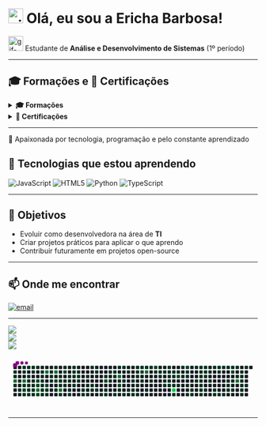 # <img src="https://i.pinimg.com/originals/4f/4d/0d/4f4d0d012f26a14cba957da51a06a6bb.gif" alt="gif-estudante" width="30"/> Olá, eu sou a Ericha Barbosa!  

<img src="https://i.pinimg.com/originals/fd/7e/ea/fd7eead885ce1f0bba7cb2df6e3bf5c5.gif" alt="gif-estudante" width="30"/>  Estudante de **Análise e Desenvolvimento de Sistemas** (1º período)

---

## 🎓 Formações e 🏅 Certificações

<details>
  <summary><strong>🎓 Formações</strong></summary>

- **Técnico em Redes de computadores**  
  _Escola Tec. Estadual Professor Lucilo Ávila Pessoa. • 2020 — 2022 • Recife/PE_  
  **Destaques:** Monitora do Laboratório de Informática
</details>

<details>
  <summary><strong>🏅 Certificações</strong></summary>
</details>

---

📌 Apaixonada por tecnologia, programação e pelo constante aprendizado  

## 🚀 Tecnologias que estou aprendendo  
![JavaScript](https://img.shields.io/badge/javascript-%23323330.svg?style=flat&logo=javascript&logoColor=%23F7DF1E) ![HTML5](https://img.shields.io/badge/html5-%23E34F26.svg?style=flat&logo=html5&logoColor=white) ![Python](https://img.shields.io/badge/python-3670A0?style=flat&logo=python&logoColor=ffdd54) ![TypeScript](https://img.shields.io/badge/typescript-%23007ACC.svg?style=flat&logo=typescript&logoColor=white)

---

## 🎯 Objetivos  
- Evoluir como desenvolvedora na área de **TI**  
- Criar projetos práticos para aplicar o que aprendo  
- Contribuir futuramente em projetos open-source  

---

## 📫 Onde me encontrar  
[![email](https://img.shields.io/badge/Email-D14836?logo=gmail&logoColor=white)](mailto:erichataina@gmail.com) 

---

![](https://github-readme-stats.vercel.app/api?username=etsvb&theme=gotham&hide_border=false&include_all_commits=true&count_private=false)<br/>
![](https://nirzak-streak-stats.vercel.app/?user=etsvb&theme=gotham&hide_border=false)<br/>
![](https://github-readme-stats.vercel.app/api/top-langs/?username=etsvb&theme=gotham&hide_border=false&include_all_commits=true&count_private=false&layout=compact)

<svg xmlns="http://www.w3.org/2000/svg" viewBox="-16 -32 880 192" width="880" height="192"><desc>Generated with https://github.com/Platane/snk</desc><style>:root{--cb:#1b1f230a;--cs:purple;--ce:#161b22;--c0:#161b22;--c1:#01311f;--c2:#034525;--c3:#0f6d31;--c4:#00c647}.c{shape-rendering:geometricPrecision;fill:var(--ce);stroke-width:1px;stroke:var(--cb);animation:none 59100ms linear infinite;width:12px;height:12px}@keyframes c0{0.33%{fill:var(--c1)}0.35%,100%{fill:var(--ce)}}.c.c0{fill:var(--c1);animation-name:c0}@keyframes c1{0.5%{fill:var(--c1)}0.52%,100%{fill:var(--ce)}}.c.c1{fill:var(--c1);animation-name:c1}@keyframes c2{86.62%{fill:var(--c3)}86.64%,100%{fill:var(--ce)}}.c.c2{fill:var(--c3);animation-name:c2}@keyframes c3{35.69%{fill:var(--c1)}35.71%,100%{fill:var(--ce)}}.c.c3{fill:var(--c1);animation-name:c3}@keyframes c4{0.84%{fill:var(--c1)}0.86%,100%{fill:var(--ce)}}.c.c4{fill:var(--c1);animation-name:c4}@keyframes c5{35.35%{fill:var(--c1)}35.37%,100%{fill:var(--ce)}}.c.c5{fill:var(--c1);animation-name:c5}@keyframes c6{37.38%{fill:var(--c1)}37.4%,100%{fill:var(--ce)}}.c.c6{fill:var(--c1);animation-name:c6}@keyframes c7{37.55%{fill:var(--c1)}37.57%,100%{fill:var(--ce)}}.c.c7{fill:var(--c1);animation-name:c7}@keyframes c8{86.28%{fill:var(--c3)}86.3%,100%{fill:var(--ce)}}.c.c8{fill:var(--c3);animation-name:c8}@keyframes c9{1.17%{fill:var(--c1)}1.19%,100%{fill:var(--ce)}}.c.c9{fill:var(--c1);animation-name:c9}@keyframes ca{65.98%{fill:var(--c2)}66%,100%{fill:var(--ce)}}.c.ca{fill:var(--c2);animation-name:ca}@keyframes cb{35.02%{fill:var(--c1)}35.04%,100%{fill:var(--ce)}}.c.cb{fill:var(--c1);animation-name:cb}@keyframes cc{37.22%{fill:var(--c1)}37.24%,100%{fill:var(--ce)}}.c.cc{fill:var(--c1);animation-name:cc}@keyframes cd{36.88%{fill:var(--c1)}36.9%,100%{fill:var(--ce)}}.c.cd{fill:var(--c1);animation-name:cd}@keyframes ce{36.71%{fill:var(--c1)}36.73%,100%{fill:var(--ce)}}.c.ce{fill:var(--c1);animation-name:ce}@keyframes cf{1.34%{fill:var(--c1)}1.36%,100%{fill:var(--ce)}}.c.cf{fill:var(--c1);animation-name:cf}@keyframes cg{34.68%{fill:var(--c1)}34.7%,100%{fill:var(--ce)}}.c.cg{fill:var(--c1);animation-name:cg}@keyframes ch{34.85%{fill:var(--c1)}34.87%,100%{fill:var(--ce)}}.c.ch{fill:var(--c1);animation-name:ch}@keyframes ci{2.19%{fill:var(--c1)}2.21%,100%{fill:var(--ce)}}.c.ci{fill:var(--c1);animation-name:ci}@keyframes cj{2.02%{fill:var(--c1)}2.04%,100%{fill:var(--ce)}}.c.cj{fill:var(--c1);animation-name:cj}@keyframes ck{1.68%{fill:var(--c1)}1.7%,100%{fill:var(--ce)}}.c.ck{fill:var(--c1);animation-name:ck}@keyframes cl{1.51%{fill:var(--c1)}1.53%,100%{fill:var(--ce)}}.c.cl{fill:var(--c1);animation-name:cl}@keyframes cm{34.51%{fill:var(--c1)}34.53%,100%{fill:var(--ce)}}.c.cm{fill:var(--c1);animation-name:cm}@keyframes cn{34.34%{fill:var(--c1)}34.36%,100%{fill:var(--ce)}}.c.cn{fill:var(--c1);animation-name:cn}@keyframes co{2.36%{fill:var(--c1)}2.38%,100%{fill:var(--ce)}}.c.co{fill:var(--c1);animation-name:co}@keyframes cp{64.46%{fill:var(--c2)}64.48%,100%{fill:var(--ce)}}.c.cp{fill:var(--c2);animation-name:cp}@keyframes cq{64.29%{fill:var(--c2)}64.31%,100%{fill:var(--ce)}}.c.cq{fill:var(--c2);animation-name:cq}@keyframes cr{83.75%{fill:var(--c3)}83.77%,100%{fill:var(--ce)}}.c.cr{fill:var(--c3);animation-name:cr}@keyframes cs{65.3%{fill:var(--c2)}65.32%,100%{fill:var(--ce)}}.c.cs{fill:var(--c2);animation-name:cs}@keyframes ct{2.7%{fill:var(--c1)}2.72%,100%{fill:var(--ce)}}.c.ct{fill:var(--c1);animation-name:ct}@keyframes cu{2.87%{fill:var(--c1)}2.89%,100%{fill:var(--ce)}}.c.cu{fill:var(--c1);animation-name:cu}@keyframes cv{32.48%{fill:var(--c1)}32.5%,100%{fill:var(--ce)}}.c.cv{fill:var(--c1);animation-name:cv}@keyframes cw{32.31%{fill:var(--c1)}32.33%,100%{fill:var(--ce)}}.c.cw{fill:var(--c1);animation-name:cw}@keyframes cx{32.14%{fill:var(--c1)}32.16%,100%{fill:var(--ce)}}.c.cx{fill:var(--c1);animation-name:cx}@keyframes cy{33.66%{fill:var(--c1)}33.68%,100%{fill:var(--ce)}}.c.cy{fill:var(--c1);animation-name:cy}@keyframes cz{82.73%{fill:var(--c3)}82.75%,100%{fill:var(--ce)}}.c.cz{fill:var(--c3);animation-name:cz}@keyframes c10{63.95%{fill:var(--c2)}63.97%,100%{fill:var(--ce)}}.c.c10{fill:var(--c2);animation-name:c10}@keyframes c11{31.97%{fill:var(--c1)}31.99%,100%{fill:var(--ce)}}.c.c11{fill:var(--c1);animation-name:c11}@keyframes c12{33.49%{fill:var(--c1)}33.51%,100%{fill:var(--ce)}}.c.c12{fill:var(--c1);animation-name:c12}@keyframes c13{3.37%{fill:var(--c1)}3.39%,100%{fill:var(--ce)}}.c.c13{fill:var(--c1);animation-name:c13}@keyframes c14{3.2%{fill:var(--c1)}3.22%,100%{fill:var(--ce)}}.c.c14{fill:var(--c1);animation-name:c14}@keyframes c15{32.82%{fill:var(--c1)}32.84%,100%{fill:var(--ce)}}.c.c15{fill:var(--c1);animation-name:c15}@keyframes c16{3.71%{fill:var(--c1)}3.73%,100%{fill:var(--ce)}}.c.c16{fill:var(--c1);animation-name:c16}@keyframes c17{82.39%{fill:var(--c3)}82.41%,100%{fill:var(--ce)}}.c.c17{fill:var(--c3);animation-name:c17}@keyframes c18{63.44%{fill:var(--c2)}63.46%,100%{fill:var(--ce)}}.c.c18{fill:var(--c2);animation-name:c18}@keyframes c19{31.63%{fill:var(--c1)}31.65%,100%{fill:var(--ce)}}.c.c19{fill:var(--c1);animation-name:c19}@keyframes c1a{5.57%{fill:var(--c1)}5.59%,100%{fill:var(--ce)}}.c.c1a{fill:var(--c1);animation-name:c1a}@keyframes c1b{5.74%{fill:var(--c1)}5.76%,100%{fill:var(--ce)}}.c.c1b{fill:var(--c1);animation-name:c1b}@keyframes c1c{31.29%{fill:var(--c1)}31.31%,100%{fill:var(--ce)}}.c.c1c{fill:var(--c1);animation-name:c1c}@keyframes c1d{84.59%{fill:var(--c3)}84.61%,100%{fill:var(--ce)}}.c.c1d{fill:var(--c3);animation-name:c1d}@keyframes c1e{39.75%{fill:var(--c1)}39.77%,100%{fill:var(--ce)}}.c.c1e{fill:var(--c1);animation-name:c1e}@keyframes c1f{4.05%{fill:var(--c1)}4.07%,100%{fill:var(--ce)}}.c.c1f{fill:var(--c1);animation-name:c1f}@keyframes c1g{62.76%{fill:var(--c2)}62.78%,100%{fill:var(--ce)}}.c.c1g{fill:var(--c2);animation-name:c1g}@keyframes c1h{5.91%{fill:var(--c1)}5.93%,100%{fill:var(--ce)}}.c.c1h{fill:var(--c1);animation-name:c1h}@keyframes c1i{31.12%{fill:var(--c1)}31.14%,100%{fill:var(--ce)}}.c.c1i{fill:var(--c1);animation-name:c1i}@keyframes c1j{5.24%{fill:var(--c1)}5.26%,100%{fill:var(--ce)}}.c.c1j{fill:var(--c1);animation-name:c1j}@keyframes c1k{6.08%{fill:var(--c1)}6.1%,100%{fill:var(--ce)}}.c.c1k{fill:var(--c1);animation-name:c1k}@keyframes c1l{40.26%{fill:var(--c1)}40.28%,100%{fill:var(--ce)}}.c.c1l{fill:var(--c1);animation-name:c1l}@keyframes c1m{40.09%{fill:var(--c1)}40.11%,100%{fill:var(--ce)}}.c.c1m{fill:var(--c1);animation-name:c1m}@keyframes c1n{4.39%{fill:var(--c1)}4.41%,100%{fill:var(--ce)}}.c.c1n{fill:var(--c1);animation-name:c1n}@keyframes c1o{4.56%{fill:var(--c1)}4.58%,100%{fill:var(--ce)}}.c.c1o{fill:var(--c1);animation-name:c1o}@keyframes c1p{5.07%{fill:var(--c1)}5.09%,100%{fill:var(--ce)}}.c.c1p{fill:var(--c1);animation-name:c1p}@keyframes c1q{6.42%{fill:var(--c1)}6.44%,100%{fill:var(--ce)}}.c.c1q{fill:var(--c1);animation-name:c1q}@keyframes c1r{4.73%{fill:var(--c1)}4.75%,100%{fill:var(--ce)}}.c.c1r{fill:var(--c1);animation-name:c1r}@keyframes c1s{4.9%{fill:var(--c1)}4.92%,100%{fill:var(--ce)}}.c.c1s{fill:var(--c1);animation-name:c1s}@keyframes c1t{6.76%{fill:var(--c1)}6.78%,100%{fill:var(--ce)}}.c.c1t{fill:var(--c1);animation-name:c1t}@keyframes c1u{9.3%{fill:var(--c1)}9.32%,100%{fill:var(--ce)}}.c.c1u{fill:var(--c1);animation-name:c1u}@keyframes c1v{9.47%{fill:var(--c1)}9.49%,100%{fill:var(--ce)}}.c.c1v{fill:var(--c1);animation-name:c1v}@keyframes c1w{7.27%{fill:var(--c1)}7.29%,100%{fill:var(--ce)}}.c.c1w{fill:var(--c1);animation-name:c1w}@keyframes c1x{8.96%{fill:var(--c1)}8.98%,100%{fill:var(--ce)}}.c.c1x{fill:var(--c1);animation-name:c1x}@keyframes c1y{9.63%{fill:var(--c1)}9.65%,100%{fill:var(--ce)}}.c.c1y{fill:var(--c1);animation-name:c1y}@keyframes c1z{8.11%{fill:var(--c1)}8.13%,100%{fill:var(--ce)}}.c.c1z{fill:var(--c1);animation-name:c1z}@keyframes c20{8.79%{fill:var(--c1)}8.81%,100%{fill:var(--ce)}}.c.c20{fill:var(--c1);animation-name:c20}@keyframes c21{9.97%{fill:var(--c1)}9.99%,100%{fill:var(--ce)}}.c.c21{fill:var(--c1);animation-name:c21}@keyframes c22{7.77%{fill:var(--c1)}7.79%,100%{fill:var(--ce)}}.c.c22{fill:var(--c1);animation-name:c22}@keyframes c23{10.14%{fill:var(--c1)}10.16%,100%{fill:var(--ce)}}.c.c23{fill:var(--c1);animation-name:c23}@keyframes c24{10.82%{fill:var(--c1)}10.84%,100%{fill:var(--ce)}}.c.c24{fill:var(--c1);animation-name:c24}@keyframes c25{20.13%{fill:var(--c1)}20.15%,100%{fill:var(--ce)}}.c.c25{fill:var(--c1);animation-name:c25}@keyframes c26{60.9%{fill:var(--c2)}60.92%,100%{fill:var(--ce)}}.c.c26{fill:var(--c2);animation-name:c26}@keyframes c27{10.48%{fill:var(--c1)}10.5%,100%{fill:var(--ce)}}.c.c27{fill:var(--c1);animation-name:c27}@keyframes c28{10.65%{fill:var(--c1)}10.67%,100%{fill:var(--ce)}}.c.c28{fill:var(--c1);animation-name:c28}@keyframes c29{19.79%{fill:var(--c1)}19.81%,100%{fill:var(--ce)}}.c.c29{fill:var(--c1);animation-name:c29}@keyframes c2a{20.46%{fill:var(--c1)}20.48%,100%{fill:var(--ce)}}.c.c2a{fill:var(--c1);animation-name:c2a}@keyframes c2b{19.62%{fill:var(--c1)}19.64%,100%{fill:var(--ce)}}.c.c2b{fill:var(--c1);animation-name:c2b}@keyframes c2c{19.45%{fill:var(--c1)}19.47%,100%{fill:var(--ce)}}.c.c2c{fill:var(--c1);animation-name:c2c}@keyframes c2d{21.14%{fill:var(--c1)}21.16%,100%{fill:var(--ce)}}.c.c2d{fill:var(--c1);animation-name:c2d}@keyframes c2e{28.42%{fill:var(--c1)}28.44%,100%{fill:var(--ce)}}.c.c2e{fill:var(--c1);animation-name:c2e}@keyframes c2f{79.85%{fill:var(--c3)}79.87%,100%{fill:var(--ce)}}.c.c2f{fill:var(--c3);animation-name:c2f}@keyframes c2g{19.11%{fill:var(--c1)}19.13%,100%{fill:var(--ce)}}.c.c2g{fill:var(--c1);animation-name:c2g}@keyframes c2h{60.23%{fill:var(--c2)}60.25%,100%{fill:var(--ce)}}.c.c2h{fill:var(--c2);animation-name:c2h}@keyframes c2i{11.67%{fill:var(--c1)}11.69%,100%{fill:var(--ce)}}.c.c2i{fill:var(--c1);animation-name:c2i}@keyframes c2j{28.25%{fill:var(--c1)}28.27%,100%{fill:var(--ce)}}.c.c2j{fill:var(--c1);animation-name:c2j}@keyframes c2k{18.94%{fill:var(--c1)}18.96%,100%{fill:var(--ce)}}.c.c2k{fill:var(--c1);animation-name:c2k}@keyframes c2l{21.48%{fill:var(--c1)}21.5%,100%{fill:var(--ce)}}.c.c2l{fill:var(--c1);animation-name:c2l}@keyframes c2m{27.91%{fill:var(--c1)}27.93%,100%{fill:var(--ce)}}.c.c2m{fill:var(--c1);animation-name:c2m}@keyframes c2n{12%{fill:var(--c1)}12.02%,100%{fill:var(--ce)}}.c.c2n{fill:var(--c1);animation-name:c2n}@keyframes c2o{18.6%{fill:var(--c1)}18.62%,100%{fill:var(--ce)}}.c.c2o{fill:var(--c1);animation-name:c2o}@keyframes c2p{12.17%{fill:var(--c1)}12.19%,100%{fill:var(--ce)}}.c.c2p{fill:var(--c1);animation-name:c2p}@keyframes c2q{12.34%{fill:var(--c1)}12.36%,100%{fill:var(--ce)}}.c.c2q{fill:var(--c1);animation-name:c2q}@keyframes c2r{17.93%{fill:var(--c1)}17.95%,100%{fill:var(--ce)}}.c.c2r{fill:var(--c1);animation-name:c2r}@keyframes c2s{18.09%{fill:var(--c1)}18.11%,100%{fill:var(--ce)}}.c.c2s{fill:var(--c1);animation-name:c2s}@keyframes c2t{18.26%{fill:var(--c1)}18.28%,100%{fill:var(--ce)}}.c.c2t{fill:var(--c1);animation-name:c2t}@keyframes c2u{12.85%{fill:var(--c1)}12.87%,100%{fill:var(--ce)}}.c.c2u{fill:var(--c1);animation-name:c2u}@keyframes c2v{12.51%{fill:var(--c1)}12.53%,100%{fill:var(--ce)}}.c.c2v{fill:var(--c1);animation-name:c2v}@keyframes c2w{17.76%{fill:var(--c1)}17.78%,100%{fill:var(--ce)}}.c.c2w{fill:var(--c1);animation-name:c2w}@keyframes c2x{58.87%{fill:var(--c2)}58.89%,100%{fill:var(--ce)}}.c.c2x{fill:var(--c2);animation-name:c2x}@keyframes c2y{13.19%{fill:var(--c1)}13.21%,100%{fill:var(--ce)}}.c.c2y{fill:var(--c1);animation-name:c2y}@keyframes c2z{17.59%{fill:var(--c1)}17.61%,100%{fill:var(--ce)}}.c.c2z{fill:var(--c1);animation-name:c2z}@keyframes c30{78.67%{fill:var(--c3)}78.69%,100%{fill:var(--ce)}}.c.c30{fill:var(--c3);animation-name:c30}@keyframes c31{22.49%{fill:var(--c1)}22.51%,100%{fill:var(--ce)}}.c.c31{fill:var(--c1);animation-name:c31}@keyframes c32{17.42%{fill:var(--c1)}17.44%,100%{fill:var(--ce)}}.c.c32{fill:var(--c1);animation-name:c32}@keyframes c33{13.53%{fill:var(--c1)}13.55%,100%{fill:var(--ce)}}.c.c33{fill:var(--c1);animation-name:c33}@keyframes c34{58.2%{fill:var(--c2)}58.22%,100%{fill:var(--ce)}}.c.c34{fill:var(--c2);animation-name:c34}@keyframes c35{17.08%{fill:var(--c1)}17.1%,100%{fill:var(--ce)}}.c.c35{fill:var(--c1);animation-name:c35}@keyframes c36{16.91%{fill:var(--c1)}16.93%,100%{fill:var(--ce)}}.c.c36{fill:var(--c1);animation-name:c36}@keyframes c37{26.56%{fill:var(--c1)}26.58%,100%{fill:var(--ce)}}.c.c37{fill:var(--c1);animation-name:c37}@keyframes c38{16.74%{fill:var(--c1)}16.76%,100%{fill:var(--ce)}}.c.c38{fill:var(--c1);animation-name:c38}@keyframes c39{14.03%{fill:var(--c1)}14.05%,100%{fill:var(--ce)}}.c.c39{fill:var(--c1);animation-name:c39}@keyframes c3a{23.34%{fill:var(--c1)}23.36%,100%{fill:var(--ce)}}.c.c3a{fill:var(--c1);animation-name:c3a}@keyframes c3b{16.4%{fill:var(--c1)}16.42%,100%{fill:var(--ce)}}.c.c3b{fill:var(--c1);animation-name:c3b}@keyframes c3c{16.57%{fill:var(--c1)}16.59%,100%{fill:var(--ce)}}.c.c3c{fill:var(--c1);animation-name:c3c}@keyframes c3d{14.37%{fill:var(--c1)}14.39%,100%{fill:var(--ce)}}.c.c3d{fill:var(--c1);animation-name:c3d}@keyframes c3e{14.2%{fill:var(--c1)}14.22%,100%{fill:var(--ce)}}.c.c3e{fill:var(--c1);animation-name:c3e}@keyframes c3f{23.51%{fill:var(--c1)}23.53%,100%{fill:var(--ce)}}.c.c3f{fill:var(--c1);animation-name:c3f}@keyframes c3g{14.71%{fill:var(--c1)}14.73%,100%{fill:var(--ce)}}.c.c3g{fill:var(--c1);animation-name:c3g}@keyframes c3h{14.54%{fill:var(--c1)}14.56%,100%{fill:var(--ce)}}.c.c3h{fill:var(--c1);animation-name:c3h}@keyframes c3i{23.68%{fill:var(--c1)}23.7%,100%{fill:var(--ce)}}.c.c3i{fill:var(--c1);animation-name:c3i}@keyframes c3j{92.88%{fill:var(--c4)}92.9%,100%{fill:var(--ce)}}.c.c3j{fill:var(--c4);animation-name:c3j}@keyframes c3k{25.37%{fill:var(--c1)}25.39%,100%{fill:var(--ce)}}.c.c3k{fill:var(--c1);animation-name:c3k}@keyframes c3l{14.88%{fill:var(--c1)}14.9%,100%{fill:var(--ce)}}.c.c3l{fill:var(--c1);animation-name:c3l}@keyframes c3m{57.01%{fill:var(--c2)}57.03%,100%{fill:var(--ce)}}.c.c3m{fill:var(--c2);animation-name:c3m}@keyframes c3n{23.85%{fill:var(--c1)}23.87%,100%{fill:var(--ce)}}.c.c3n{fill:var(--c1);animation-name:c3n}@keyframes c3o{15.9%{fill:var(--c1)}15.92%,100%{fill:var(--ce)}}.c.c3o{fill:var(--c1);animation-name:c3o}@keyframes c3p{15.56%{fill:var(--c1)}15.58%,100%{fill:var(--ce)}}.c.c3p{fill:var(--c1);animation-name:c3p}@keyframes c3q{56.34%{fill:var(--c2)}56.36%,100%{fill:var(--ce)}}.c.c3q{fill:var(--c2);animation-name:c3q}@keyframes c3r{15.22%{fill:var(--c1)}15.24%,100%{fill:var(--ce)}}.c.c3r{fill:var(--c1);animation-name:c3r}@keyframes c3s{15.39%{fill:var(--c1)}15.41%,100%{fill:var(--ce)}}.c.c3s{fill:var(--c1);animation-name:c3s}@keyframes c3t{24.19%{fill:var(--c1)}24.21%,100%{fill:var(--ce)}}.c.c3t{fill:var(--c1);animation-name:c3t}@keyframes c3u{24.86%{fill:var(--c1)}24.88%,100%{fill:var(--ce)}}.c.c3u{fill:var(--c1);animation-name:c3u}@keyframes c3v{24.52%{fill:var(--c1)}24.54%,100%{fill:var(--ce)}}.c.c3v{fill:var(--c1);animation-name:c3v}@keyframes c3w{24.69%{fill:var(--c1)}24.71%,100%{fill:var(--ce)}}.c.c3w{fill:var(--c1);animation-name:c3w}@keyframes c3x{55.32%{fill:var(--c1)}55.34%,100%{fill:var(--ce)}}.c.c3x{fill:var(--c1);animation-name:c3x}@keyframes c3y{53.46%{fill:var(--c1)}53.48%,100%{fill:var(--ce)}}.c.c3y{fill:var(--c1);animation-name:c3y}@keyframes c3z{55.15%{fill:var(--c1)}55.17%,100%{fill:var(--ce)}}.c.c3z{fill:var(--c1);animation-name:c3z}@keyframes c40{55.66%{fill:var(--c1)}55.68%,100%{fill:var(--ce)}}.c.c40{fill:var(--c1);animation-name:c40}@keyframes c41{45.68%{fill:var(--c1)}45.7%,100%{fill:var(--ce)}}.c.c41{fill:var(--c1);animation-name:c41}@keyframes c42{45.51%{fill:var(--c1)}45.53%,100%{fill:var(--ce)}}.c.c42{fill:var(--c1);animation-name:c42}@keyframes c43{45.34%{fill:var(--c1)}45.36%,100%{fill:var(--ce)}}.c.c43{fill:var(--c1);animation-name:c43}@keyframes c44{52.61%{fill:var(--c1)}52.63%,100%{fill:var(--ce)}}.c.c44{fill:var(--c1);animation-name:c44}@keyframes c45{52.78%{fill:var(--c1)}52.8%,100%{fill:var(--ce)}}.c.c45{fill:var(--c1);animation-name:c45}@keyframes c46{54.98%{fill:var(--c1)}55%,100%{fill:var(--ce)}}.c.c46{fill:var(--c1);animation-name:c46}@keyframes c47{46.01%{fill:var(--c1)}46.03%,100%{fill:var(--ce)}}.c.c47{fill:var(--c1);animation-name:c47}@keyframes c48{45.84%{fill:var(--c1)}45.86%,100%{fill:var(--ce)}}.c.c48{fill:var(--c1);animation-name:c48}@keyframes c49{52.44%{fill:var(--c1)}52.46%,100%{fill:var(--ce)}}.c.c49{fill:var(--c1);animation-name:c49}@keyframes c4a{46.18%{fill:var(--c1)}46.2%,100%{fill:var(--ce)}}.c.c4a{fill:var(--c1);animation-name:c4a}@keyframes c4b{53.97%{fill:var(--c1)}53.99%,100%{fill:var(--ce)}}.c.c4b{fill:var(--c1);animation-name:c4b}@keyframes c4c{54.64%{fill:var(--c1)}54.66%,100%{fill:var(--ce)}}.c.c4c{fill:var(--c1);animation-name:c4c}@keyframes c4d{52.11%{fill:var(--c1)}52.13%,100%{fill:var(--ce)}}.c.c4d{fill:var(--c1);animation-name:c4d}@keyframes c4e{51.94%{fill:var(--c1)}51.96%,100%{fill:var(--ce)}}.c.c4e{fill:var(--c1);animation-name:c4e}@keyframes c4f{46.69%{fill:var(--c1)}46.71%,100%{fill:var(--ce)}}.c.c4f{fill:var(--c1);animation-name:c4f}@keyframes c4g{46.52%{fill:var(--c1)}46.54%,100%{fill:var(--ce)}}.c.c4g{fill:var(--c1);animation-name:c4g}@keyframes c4h{51.77%{fill:var(--c1)}51.79%,100%{fill:var(--ce)}}.c.c4h{fill:var(--c1);animation-name:c4h}@keyframes c4i{46.86%{fill:var(--c1)}46.88%,100%{fill:var(--ce)}}.c.c4i{fill:var(--c1);animation-name:c4i}@keyframes c4j{51.6%{fill:var(--c1)}51.62%,100%{fill:var(--ce)}}.c.c4j{fill:var(--c1);animation-name:c4j}@keyframes c4k{47.03%{fill:var(--c1)}47.05%,100%{fill:var(--ce)}}.c.c4k{fill:var(--c1);animation-name:c4k}@keyframes c4l{48.89%{fill:var(--c1)}48.91%,100%{fill:var(--ce)}}.c.c4l{fill:var(--c1);animation-name:c4l}@keyframes c4m{49.06%{fill:var(--c1)}49.08%,100%{fill:var(--ce)}}.c.c4m{fill:var(--c1);animation-name:c4m}@keyframes c4n{49.23%{fill:var(--c1)}49.25%,100%{fill:var(--ce)}}.c.c4n{fill:var(--c1);animation-name:c4n}@keyframes c4o{47.2%{fill:var(--c1)}47.22%,100%{fill:var(--ce)}}.c.c4o{fill:var(--c1);animation-name:c4o}@keyframes c4p{74.44%{fill:var(--c2)}74.46%,100%{fill:var(--ce)}}.c.c4p{fill:var(--c2);animation-name:c4p}@keyframes c4q{48.72%{fill:var(--c1)}48.74%,100%{fill:var(--ce)}}.c.c4q{fill:var(--c1);animation-name:c4q}@keyframes c4r{49.4%{fill:var(--c1)}49.42%,100%{fill:var(--ce)}}.c.c4r{fill:var(--c1);animation-name:c4r}@keyframes c4s{47.37%{fill:var(--c1)}47.39%,100%{fill:var(--ce)}}.c.c4s{fill:var(--c1);animation-name:c4s}@keyframes c4t{48.38%{fill:var(--c1)}48.4%,100%{fill:var(--ce)}}.c.c4t{fill:var(--c1);animation-name:c4t}@keyframes c4u{74.95%{fill:var(--c3)}74.97%,100%{fill:var(--ce)}}.c.c4u{fill:var(--c3);animation-name:c4u}@keyframes c4v{48.04%{fill:var(--c1)}48.06%,100%{fill:var(--ce)}}.c.c4v{fill:var(--c1);animation-name:c4v}@keyframes c4w{48.21%{fill:var(--c1)}48.23%,100%{fill:var(--ce)}}.c.c4w{fill:var(--c1);animation-name:c4w}@keyframes c4x{50.41%{fill:var(--c1)}50.43%,100%{fill:var(--ce)}}.c.c4x{fill:var(--c1);animation-name:c4x}@keyframes c4y{49.91%{fill:var(--c1)}49.93%,100%{fill:var(--ce)}}.c.c4y{fill:var(--c1);animation-name:c4y}@keyframes c4z{49.74%{fill:var(--c1)}49.76%,100%{fill:var(--ce)}}.c.c4z{fill:var(--c1);animation-name:c4z}@keyframes c50{50.92%{fill:var(--c1)}50.94%,100%{fill:var(--ce)}}.c.c50{fill:var(--c1);animation-name:c50}@keyframes c51{47.71%{fill:var(--c1)}47.73%,100%{fill:var(--ce)}}.c.c51{fill:var(--c1);animation-name:c51}@keyframes c52{50.07%{fill:var(--c1)}50.09%,100%{fill:var(--ce)}}.c.c52{fill:var(--c1);animation-name:c52}.u{transform-origin:0 0;transform:scale(0,1);animation:none linear 59100ms infinite}@keyframes u0{0.33%{transform:scale(0.000,1)}0.35%,0.5%{transform:scale(0.006,1)}0.52%,0.84%{transform:scale(0.013,1)}0.86%,1.17%{transform:scale(0.019,1)}1.19%,1.34%{transform:scale(0.025,1)}1.36%,1.51%{transform:scale(0.031,1)}1.53%,1.68%{transform:scale(0.038,1)}1.7%,2.02%{transform:scale(0.044,1)}2.04%,2.19%{transform:scale(0.050,1)}2.21%,2.36%{transform:scale(0.057,1)}2.38%,2.7%{transform:scale(0.063,1)}2.72%,2.87%{transform:scale(0.069,1)}2.89%,3.2%{transform:scale(0.075,1)}3.22%,3.37%{transform:scale(0.082,1)}3.39%,3.71%{transform:scale(0.088,1)}3.73%,4.05%{transform:scale(0.094,1)}4.07%,4.39%{transform:scale(0.101,1)}4.41%,4.56%{transform:scale(0.107,1)}4.58%,4.73%{transform:scale(0.113,1)}4.75%,4.9%{transform:scale(0.119,1)}4.92%,5.07%{transform:scale(0.126,1)}5.09%,5.24%{transform:scale(0.132,1)}5.26%,5.57%{transform:scale(0.138,1)}5.59%,5.74%{transform:scale(0.145,1)}5.76%,5.91%{transform:scale(0.151,1)}5.93%,6.08%{transform:scale(0.157,1)}6.1%,6.42%{transform:scale(0.164,1)}6.44%,6.76%{transform:scale(0.170,1)}6.78%,7.27%{transform:scale(0.176,1)}7.29%,7.77%{transform:scale(0.182,1)}7.79%,8.11%{transform:scale(0.189,1)}8.13%,8.79%{transform:scale(0.195,1)}8.81%,8.96%{transform:scale(0.201,1)}8.98%,9.3%{transform:scale(0.208,1)}9.32%,9.47%{transform:scale(0.214,1)}9.49%,9.63%{transform:scale(0.220,1)}9.65%,9.97%{transform:scale(0.226,1)}9.99%,10.14%{transform:scale(0.233,1)}10.16%,10.48%{transform:scale(0.239,1)}10.5%,10.65%{transform:scale(0.245,1)}10.67%,10.82%{transform:scale(0.252,1)}10.84%,11.67%{transform:scale(0.258,1)}11.69%,12%{transform:scale(0.264,1)}12.02%,12.17%{transform:scale(0.270,1)}12.19%,12.34%{transform:scale(0.277,1)}12.36%,12.51%{transform:scale(0.283,1)}12.53%,12.85%{transform:scale(0.289,1)}12.87%,13.19%{transform:scale(0.296,1)}13.21%,13.53%{transform:scale(0.302,1)}13.55%,14.03%{transform:scale(0.308,1)}14.05%,14.2%{transform:scale(0.314,1)}14.22%,14.37%{transform:scale(0.321,1)}14.39%,14.54%{transform:scale(0.327,1)}14.56%,14.71%{transform:scale(0.333,1)}14.73%,14.88%{transform:scale(0.340,1)}14.9%,15.22%{transform:scale(0.346,1)}15.24%,15.39%{transform:scale(0.352,1)}15.41%,15.56%{transform:scale(0.358,1)}15.58%,15.9%{transform:scale(0.365,1)}15.92%,16.4%{transform:scale(0.371,1)}16.42%,16.57%{transform:scale(0.377,1)}16.59%,16.74%{transform:scale(0.384,1)}16.76%,16.91%{transform:scale(0.390,1)}16.93%,17.08%{transform:scale(0.396,1)}17.1%,17.42%{transform:scale(0.403,1)}17.44%,17.59%{transform:scale(0.409,1)}17.61%,17.76%{transform:scale(0.415,1)}17.78%,17.93%{transform:scale(0.421,1)}17.95%,18.09%{transform:scale(0.428,1)}18.11%,18.26%{transform:scale(0.434,1)}18.28%,18.6%{transform:scale(0.440,1)}18.62%,18.94%{transform:scale(0.447,1)}18.96%,19.11%{transform:scale(0.453,1)}19.13%,19.45%{transform:scale(0.459,1)}19.47%,19.62%{transform:scale(0.465,1)}19.64%,19.79%{transform:scale(0.472,1)}19.81%,20.13%{transform:scale(0.478,1)}20.15%,20.46%{transform:scale(0.484,1)}20.48%,21.14%{transform:scale(0.491,1)}21.16%,21.48%{transform:scale(0.497,1)}21.5%,22.49%{transform:scale(0.503,1)}22.51%,23.34%{transform:scale(0.509,1)}23.36%,23.51%{transform:scale(0.516,1)}23.53%,23.68%{transform:scale(0.522,1)}23.7%,23.85%{transform:scale(0.528,1)}23.87%,24.19%{transform:scale(0.535,1)}24.21%,24.52%{transform:scale(0.541,1)}24.54%,24.69%{transform:scale(0.547,1)}24.71%,24.86%{transform:scale(0.553,1)}24.88%,25.37%{transform:scale(0.560,1)}25.39%,26.56%{transform:scale(0.566,1)}26.58%,27.91%{transform:scale(0.572,1)}27.93%,28.25%{transform:scale(0.579,1)}28.27%,28.42%{transform:scale(0.585,1)}28.44%,31.12%{transform:scale(0.591,1)}31.14%,31.29%{transform:scale(0.597,1)}31.31%,31.63%{transform:scale(0.604,1)}31.65%,31.97%{transform:scale(0.610,1)}31.99%,32.14%{transform:scale(0.616,1)}32.16%,32.31%{transform:scale(0.623,1)}32.33%,32.48%{transform:scale(0.629,1)}32.5%,32.82%{transform:scale(0.635,1)}32.84%,33.49%{transform:scale(0.642,1)}33.51%,33.66%{transform:scale(0.648,1)}33.68%,34.34%{transform:scale(0.654,1)}34.36%,34.51%{transform:scale(0.660,1)}34.53%,34.68%{transform:scale(0.667,1)}34.7%,34.85%{transform:scale(0.673,1)}34.87%,35.02%{transform:scale(0.679,1)}35.04%,35.35%{transform:scale(0.686,1)}35.37%,35.69%{transform:scale(0.692,1)}35.71%,36.71%{transform:scale(0.698,1)}36.73%,36.88%{transform:scale(0.704,1)}36.9%,37.22%{transform:scale(0.711,1)}37.24%,37.38%{transform:scale(0.717,1)}37.4%,37.55%{transform:scale(0.723,1)}37.57%,39.75%{transform:scale(0.730,1)}39.77%,40.09%{transform:scale(0.736,1)}40.11%,40.26%{transform:scale(0.742,1)}40.28%,45.34%{transform:scale(0.748,1)}45.36%,45.51%{transform:scale(0.755,1)}45.53%,45.68%{transform:scale(0.761,1)}45.7%,45.84%{transform:scale(0.767,1)}45.86%,46.01%{transform:scale(0.774,1)}46.03%,46.18%{transform:scale(0.780,1)}46.2%,46.52%{transform:scale(0.786,1)}46.54%,46.69%{transform:scale(0.792,1)}46.71%,46.86%{transform:scale(0.799,1)}46.88%,47.03%{transform:scale(0.805,1)}47.05%,47.2%{transform:scale(0.811,1)}47.22%,47.37%{transform:scale(0.818,1)}47.39%,47.71%{transform:scale(0.824,1)}47.73%,48.04%{transform:scale(0.830,1)}48.06%,48.21%{transform:scale(0.836,1)}48.23%,48.38%{transform:scale(0.843,1)}48.4%,48.72%{transform:scale(0.849,1)}48.74%,48.89%{transform:scale(0.855,1)}48.91%,49.06%{transform:scale(0.862,1)}49.08%,49.23%{transform:scale(0.868,1)}49.25%,49.4%{transform:scale(0.874,1)}49.42%,49.74%{transform:scale(0.881,1)}49.76%,49.91%{transform:scale(0.887,1)}49.93%,50.07%{transform:scale(0.893,1)}50.09%,50.41%{transform:scale(0.899,1)}50.43%,50.92%{transform:scale(0.906,1)}50.94%,51.6%{transform:scale(0.912,1)}51.62%,51.77%{transform:scale(0.918,1)}51.79%,51.94%{transform:scale(0.925,1)}51.96%,52.11%{transform:scale(0.931,1)}52.13%,52.44%{transform:scale(0.937,1)}52.46%,52.61%{transform:scale(0.943,1)}52.63%,52.78%{transform:scale(0.950,1)}52.8%,53.46%{transform:scale(0.956,1)}53.48%,53.97%{transform:scale(0.962,1)}53.99%,54.64%{transform:scale(0.969,1)}54.66%,54.98%{transform:scale(0.975,1)}55%,55.15%{transform:scale(0.981,1)}55.17%,55.32%{transform:scale(0.987,1)}55.34%,55.66%{transform:scale(0.994,1)}55.68%,100%{transform:scale(1.000,1)}}.u.u0{fill:var(--c1);animation-name:u0;transform-origin:0.0px 0}@keyframes u1{56.34%{transform:scale(0.000,1)}56.36%,57.01%{transform:scale(0.071,1)}57.03%,58.2%{transform:scale(0.143,1)}58.22%,58.87%{transform:scale(0.214,1)}58.89%,60.23%{transform:scale(0.286,1)}60.25%,60.9%{transform:scale(0.357,1)}60.92%,62.76%{transform:scale(0.429,1)}62.78%,63.44%{transform:scale(0.500,1)}63.46%,63.95%{transform:scale(0.571,1)}63.97%,64.29%{transform:scale(0.643,1)}64.31%,64.46%{transform:scale(0.714,1)}64.48%,65.3%{transform:scale(0.786,1)}65.32%,65.98%{transform:scale(0.857,1)}66%,74.44%{transform:scale(0.929,1)}74.46%,100%{transform:scale(1.000,1)}}.u.u1{fill:var(--c2);animation-name:u1;transform-origin:736.8px 0}@keyframes u2{74.95%{transform:scale(0.000,1)}74.97%,78.67%{transform:scale(0.111,1)}78.69%,79.85%{transform:scale(0.222,1)}79.87%,82.39%{transform:scale(0.333,1)}82.41%,82.73%{transform:scale(0.444,1)}82.75%,83.75%{transform:scale(0.556,1)}83.77%,84.59%{transform:scale(0.667,1)}84.61%,86.28%{transform:scale(0.778,1)}86.3%,86.62%{transform:scale(0.889,1)}86.64%,100%{transform:scale(1.000,1)}}.u.u2{fill:var(--c3);animation-name:u2;transform-origin:801.7px 0}@keyframes u3{92.88%{transform:scale(0.000,1)}92.9%,100%{transform:scale(1.000,1)}}.u.u3{fill:var(--c4);animation-name:u3;transform-origin:843.4px 0}.s{shape-rendering:geometricPrecision;fill:var(--cs);animation:none linear 59100ms infinite}@keyframes s0{0%,99.83%{transform:translate(0px,-16px)}0.51%{transform:translate(0px,32px)}0.68%{transform:translate(16px,32px)}1.02%,35.53%,36.21%{transform:translate(16px,64px)}1.52%{transform:translate(64px,64px)}2.2%,98.98%{transform:translate(64px,0px)}2.54%{transform:translate(96px,0px)}2.88%,38.41%{transform:translate(96px,32px)}3.21%,38.75%{transform:translate(128px,32px)}3.55%{transform:translate(128px,0px)}4.4%{transform:translate(208px,0px)}4.57%{transform:translate(208px,16px)}4.74%{transform:translate(224px,16px)}4.91%{transform:translate(224px,32px)}5.58%,63.11%{transform:translate(160px,32px)}5.75%,84.94%{transform:translate(160px,48px)}6.09%{transform:translate(192px,48px)}6.26%{transform:translate(192px,64px)}6.6%{transform:translate(224px,64px)}6.77%{transform:translate(224px,48px)}7.11%{transform:translate(256px,48px)}7.28%{transform:translate(256px,32px)}7.61%{transform:translate(288px,32px)}7.95%{transform:translate(288px,0px)}8.12%{transform:translate(272px,0px)}8.8%{transform:translate(272px,64px)}9.14%{transform:translate(240px,64px)}9.48%{transform:translate(240px,96px)}9.81%{transform:translate(272px,96px)}9.98%{transform:translate(272px,80px)}10.49%{transform:translate(320px,80px)}10.66%{transform:translate(320px,96px)}10.83%{transform:translate(304px,96px)}11%{transform:translate(304px,80px)}12.18%{transform:translate(416px,80px)}12.35%{transform:translate(416px,96px)}12.52%{transform:translate(432px,96px)}12.86%{transform:translate(432px,64px)}13.03%{transform:translate(448px,64px)}13.2%{transform:translate(448px,48px)}14.21%{transform:translate(544px,48px)}14.38%,26.23%{transform:translate(544px,32px)}14.55%,57.19%{transform:translate(560px,32px)}14.72%{transform:translate(560px,16px)}15.23%{transform:translate(608px,16px)}15.4%{transform:translate(608px,32px)}15.57%{transform:translate(592px,32px)}15.91%{transform:translate(592px,0px)}16.41%{transform:translate(544px,0px)}16.58%{transform:translate(544px,16px)}17.26%{transform:translate(480px,16px)}17.43%{transform:translate(480px,0px)}17.94%{transform:translate(432px,0px)}18.27%,27.41%{transform:translate(432px,32px)}18.44%{transform:translate(416px,32px)}18.61%{transform:translate(416px,48px)}19.29%,20.64%,60.58%{transform:translate(352px,48px)}19.63%,80.2%{transform:translate(352px,16px)}19.97%,61.25%{transform:translate(320px,16px)}20.14%{transform:translate(320px,32px)}20.3%{transform:translate(336px,32px)}20.47%{transform:translate(336px,48px)}21.15%{transform:translate(352px,96px)}22.34%{transform:translate(464px,96px)}22.5%{transform:translate(464px,80px)}23.18%{transform:translate(528px,80px)}23.35%{transform:translate(528px,64px)}24.37%{transform:translate(624px,64px)}24.7%{transform:translate(624px,96px)}25.55%{transform:translate(544px,96px)}27.58%{transform:translate(432px,16px)}27.92%{transform:translate(400px,16px)}28.09%{transform:translate(400px,0px)}30.29%{transform:translate(192px,0px)}30.63%{transform:translate(192px,32px)}30.8%{transform:translate(176px,32px)}31.13%{transform:translate(176px,64px)}31.47%,39.26%{transform:translate(144px,64px)}31.64%{transform:translate(144px,80px)}32.15%{transform:translate(96px,80px)}32.49%,64.64%{transform:translate(96px,48px)}32.83%,97.8%{transform:translate(128px,48px)}33.16%{transform:translate(128px,80px)}33.33%{transform:translate(112px,80px)}33.5%{transform:translate(112px,96px)}33.67%,65.14%{transform:translate(96px,96px)}33.84%{transform:translate(96px,112px)}34.18%{transform:translate(64px,112px)}34.52%,65.65%{transform:translate(64px,80px)}34.69%{transform:translate(48px,80px)}34.86%{transform:translate(48px,96px)}35.19%{transform:translate(16px,96px)}35.7%,86.8%{transform:translate(0px,64px)}35.87%{transform:translate(0px,80px)}36.04%{transform:translate(16px,80px)}36.55%{transform:translate(48px,64px)}37.23%{transform:translate(48px,0px)}37.39%{transform:translate(32px,0px)}37.56%{transform:translate(32px,16px)}38.24%{transform:translate(96px,16px)}39.09%{transform:translate(128px,64px)}39.59%{transform:translate(144px,96px)}40.1%{transform:translate(192px,96px)}40.27%{transform:translate(192px,80px)}43.99%{transform:translate(544px,80px)}44.16%{transform:translate(544px,64px)}45.35%{transform:translate(656px,64px)}45.69%{transform:translate(656px,32px)}45.85%{transform:translate(672px,32px)}46.02%{transform:translate(672px,16px)}46.53%{transform:translate(720px,16px)}46.7%{transform:translate(720px,0px)}47.72%{transform:translate(816px,0px)}47.88%{transform:translate(816px,16px)}48.05%{transform:translate(800px,16px)}48.22%{transform:translate(800px,32px)}48.56%{transform:translate(768px,32px)}48.73%,75.13%{transform:translate(768px,48px)}48.9%{transform:translate(752px,48px)}49.24%{transform:translate(752px,80px)}49.75%{transform:translate(800px,80px)}49.92%{transform:translate(800px,64px)}50.08%{transform:translate(816px,64px)}50.25%{transform:translate(816px,48px)}50.42%{transform:translate(800px,48px)}50.93%{transform:translate(800px,96px)}51.95%{transform:translate(704px,96px)}52.12%{transform:translate(704px,80px)}52.62%{transform:translate(656px,80px)}52.79%{transform:translate(656px,96px)}52.96%{transform:translate(640px,96px)}53.47%{transform:translate(640px,48px)}54.15%{transform:translate(704px,48px)}54.65%{transform:translate(704px,0px)}55.33%{transform:translate(640px,0px)}55.5%{transform:translate(640px,16px)}55.67%{transform:translate(656px,16px)}55.84%{transform:translate(656px,0px)}56.68%{transform:translate(576px,0px)}57.02%{transform:translate(576px,32px)}57.53%{transform:translate(560px,0px)}58.71%{transform:translate(448px,0px)}58.88%{transform:translate(448px,16px)}59.56%{transform:translate(384px,16px)}59.9%{transform:translate(384px,48px)}60.07%{transform:translate(368px,48px)}60.24%{transform:translate(368px,64px)}60.41%{transform:translate(352px,64px)}60.91%{transform:translate(320px,48px)}62.94%{transform:translate(160px,16px)}63.28%{transform:translate(144px,32px)}63.45%{transform:translate(144px,48px)}63.79%{transform:translate(112px,48px)}63.96%{transform:translate(112px,64px)}64.3%{transform:translate(80px,64px)}64.47%{transform:translate(80px,48px)}65.48%{transform:translate(64px,96px)}65.99%{transform:translate(32px,80px)}66.16%{transform:translate(32px,64px)}73.94%{transform:translate(768px,64px)}74.45%,75.47%{transform:translate(768px,16px)}74.62%{transform:translate(784px,16px)}74.96%{transform:translate(784px,48px)}79.7%{transform:translate(368px,16px)}79.86%{transform:translate(368px,32px)}80.03%{transform:translate(352px,32px)}83.08%,98.65%{transform:translate(80px,16px)}83.76%{transform:translate(80px,80px)}84.6%{transform:translate(160px,80px)}86.63%{transform:translate(0px,48px)}92.72%{transform:translate(560px,64px)}92.89%{transform:translate(560px,80px)}96.95%{transform:translate(176px,80px)}97.29%{transform:translate(176px,48px)}98.14%{transform:translate(128px,16px)}98.82%{transform:translate(80px,0px)}99.15%{transform:translate(64px,-16px)}}.s.s0{transform:translate(0px,-16px);animation-name:s0}@keyframes s1{0%,99.83%{transform:translate(16px,-16px)}0.17%{transform:translate(0px,-16px)}0.68%{transform:translate(0px,32px)}0.85%{transform:translate(16px,32px)}1.18%,35.7%,36.38%{transform:translate(16px,64px)}1.69%{transform:translate(64px,64px)}2.37%,99.15%{transform:translate(64px,0px)}2.71%{transform:translate(96px,0px)}3.05%,38.58%{transform:translate(96px,32px)}3.38%,38.92%{transform:translate(128px,32px)}3.72%{transform:translate(128px,0px)}4.57%{transform:translate(208px,0px)}4.74%{transform:translate(208px,16px)}4.91%{transform:translate(224px,16px)}5.08%{transform:translate(224px,32px)}5.75%,63.28%{transform:translate(160px,32px)}5.92%,85.11%{transform:translate(160px,48px)}6.26%{transform:translate(192px,48px)}6.43%{transform:translate(192px,64px)}6.77%{transform:translate(224px,64px)}6.94%{transform:translate(224px,48px)}7.28%{transform:translate(256px,48px)}7.45%{transform:translate(256px,32px)}7.78%{transform:translate(288px,32px)}8.12%{transform:translate(288px,0px)}8.29%{transform:translate(272px,0px)}8.97%{transform:translate(272px,64px)}9.31%{transform:translate(240px,64px)}9.64%{transform:translate(240px,96px)}9.98%{transform:translate(272px,96px)}10.15%{transform:translate(272px,80px)}10.66%{transform:translate(320px,80px)}10.83%{transform:translate(320px,96px)}11%{transform:translate(304px,96px)}11.17%{transform:translate(304px,80px)}12.35%{transform:translate(416px,80px)}12.52%{transform:translate(416px,96px)}12.69%{transform:translate(432px,96px)}13.03%{transform:translate(432px,64px)}13.2%{transform:translate(448px,64px)}13.37%{transform:translate(448px,48px)}14.38%{transform:translate(544px,48px)}14.55%,26.4%{transform:translate(544px,32px)}14.72%,57.36%{transform:translate(560px,32px)}14.89%{transform:translate(560px,16px)}15.4%{transform:translate(608px,16px)}15.57%{transform:translate(608px,32px)}15.74%{transform:translate(592px,32px)}16.07%{transform:translate(592px,0px)}16.58%{transform:translate(544px,0px)}16.75%{transform:translate(544px,16px)}17.43%{transform:translate(480px,16px)}17.6%{transform:translate(480px,0px)}18.1%{transform:translate(432px,0px)}18.44%,27.58%{transform:translate(432px,32px)}18.61%{transform:translate(416px,32px)}18.78%{transform:translate(416px,48px)}19.46%,20.81%,60.74%{transform:translate(352px,48px)}19.8%,80.37%{transform:translate(352px,16px)}20.14%,61.42%{transform:translate(320px,16px)}20.3%{transform:translate(320px,32px)}20.47%{transform:translate(336px,32px)}20.64%{transform:translate(336px,48px)}21.32%{transform:translate(352px,96px)}22.5%{transform:translate(464px,96px)}22.67%{transform:translate(464px,80px)}23.35%{transform:translate(528px,80px)}23.52%{transform:translate(528px,64px)}24.53%{transform:translate(624px,64px)}24.87%{transform:translate(624px,96px)}25.72%{transform:translate(544px,96px)}27.75%{transform:translate(432px,16px)}28.09%{transform:translate(400px,16px)}28.26%{transform:translate(400px,0px)}30.46%{transform:translate(192px,0px)}30.8%{transform:translate(192px,32px)}30.96%{transform:translate(176px,32px)}31.3%{transform:translate(176px,64px)}31.64%,39.42%{transform:translate(144px,64px)}31.81%{transform:translate(144px,80px)}32.32%{transform:translate(96px,80px)}32.66%,64.81%{transform:translate(96px,48px)}32.99%,97.97%{transform:translate(128px,48px)}33.33%{transform:translate(128px,80px)}33.5%{transform:translate(112px,80px)}33.67%{transform:translate(112px,96px)}33.84%,65.31%{transform:translate(96px,96px)}34.01%{transform:translate(96px,112px)}34.35%{transform:translate(64px,112px)}34.69%,65.82%{transform:translate(64px,80px)}34.86%{transform:translate(48px,80px)}35.03%{transform:translate(48px,96px)}35.36%{transform:translate(16px,96px)}35.87%,86.97%{transform:translate(0px,64px)}36.04%{transform:translate(0px,80px)}36.21%{transform:translate(16px,80px)}36.72%{transform:translate(48px,64px)}37.39%{transform:translate(48px,0px)}37.56%{transform:translate(32px,0px)}37.73%{transform:translate(32px,16px)}38.41%{transform:translate(96px,16px)}39.26%{transform:translate(128px,64px)}39.76%{transform:translate(144px,96px)}40.27%{transform:translate(192px,96px)}40.44%{transform:translate(192px,80px)}44.16%{transform:translate(544px,80px)}44.33%{transform:translate(544px,64px)}45.52%{transform:translate(656px,64px)}45.85%{transform:translate(656px,32px)}46.02%{transform:translate(672px,32px)}46.19%{transform:translate(672px,16px)}46.7%{transform:translate(720px,16px)}46.87%{transform:translate(720px,0px)}47.88%{transform:translate(816px,0px)}48.05%{transform:translate(816px,16px)}48.22%{transform:translate(800px,16px)}48.39%{transform:translate(800px,32px)}48.73%{transform:translate(768px,32px)}48.9%,75.3%{transform:translate(768px,48px)}49.07%{transform:translate(752px,48px)}49.41%{transform:translate(752px,80px)}49.92%{transform:translate(800px,80px)}50.08%{transform:translate(800px,64px)}50.25%{transform:translate(816px,64px)}50.42%{transform:translate(816px,48px)}50.59%{transform:translate(800px,48px)}51.1%{transform:translate(800px,96px)}52.12%{transform:translate(704px,96px)}52.28%{transform:translate(704px,80px)}52.79%{transform:translate(656px,80px)}52.96%{transform:translate(656px,96px)}53.13%{transform:translate(640px,96px)}53.64%{transform:translate(640px,48px)}54.31%{transform:translate(704px,48px)}54.82%{transform:translate(704px,0px)}55.5%{transform:translate(640px,0px)}55.67%{transform:translate(640px,16px)}55.84%{transform:translate(656px,16px)}56.01%{transform:translate(656px,0px)}56.85%{transform:translate(576px,0px)}57.19%{transform:translate(576px,32px)}57.7%{transform:translate(560px,0px)}58.88%{transform:translate(448px,0px)}59.05%{transform:translate(448px,16px)}59.73%{transform:translate(384px,16px)}60.07%{transform:translate(384px,48px)}60.24%{transform:translate(368px,48px)}60.41%{transform:translate(368px,64px)}60.58%{transform:translate(352px,64px)}61.08%{transform:translate(320px,48px)}63.11%{transform:translate(160px,16px)}63.45%{transform:translate(144px,32px)}63.62%{transform:translate(144px,48px)}63.96%{transform:translate(112px,48px)}64.13%{transform:translate(112px,64px)}64.47%{transform:translate(80px,64px)}64.64%{transform:translate(80px,48px)}65.65%{transform:translate(64px,96px)}66.16%{transform:translate(32px,80px)}66.33%{transform:translate(32px,64px)}74.11%{transform:translate(768px,64px)}74.62%,75.63%{transform:translate(768px,16px)}74.79%{transform:translate(784px,16px)}75.13%{transform:translate(784px,48px)}79.86%{transform:translate(368px,16px)}80.03%{transform:translate(368px,32px)}80.2%{transform:translate(352px,32px)}83.25%,98.82%{transform:translate(80px,16px)}83.93%{transform:translate(80px,80px)}84.77%{transform:translate(160px,80px)}86.8%{transform:translate(0px,48px)}92.89%{transform:translate(560px,64px)}93.06%{transform:translate(560px,80px)}97.12%{transform:translate(176px,80px)}97.46%{transform:translate(176px,48px)}98.31%{transform:translate(128px,16px)}98.98%{transform:translate(80px,0px)}99.32%{transform:translate(64px,-16px)}}.s.s1{transform:translate(16px,-16px);animation-name:s1}@keyframes s2{0%,99.83%{transform:translate(32px,-16px)}0.34%{transform:translate(0px,-16px)}0.85%{transform:translate(0px,32px)}1.02%{transform:translate(16px,32px)}1.35%,35.87%,36.55%{transform:translate(16px,64px)}1.86%{transform:translate(64px,64px)}2.54%,99.32%{transform:translate(64px,0px)}2.88%{transform:translate(96px,0px)}3.21%,38.75%{transform:translate(96px,32px)}3.55%,39.09%{transform:translate(128px,32px)}3.89%{transform:translate(128px,0px)}4.74%{transform:translate(208px,0px)}4.91%{transform:translate(208px,16px)}5.08%{transform:translate(224px,16px)}5.25%{transform:translate(224px,32px)}5.92%,63.45%{transform:translate(160px,32px)}6.09%,85.28%{transform:translate(160px,48px)}6.43%{transform:translate(192px,48px)}6.6%{transform:translate(192px,64px)}6.94%{transform:translate(224px,64px)}7.11%{transform:translate(224px,48px)}7.45%{transform:translate(256px,48px)}7.61%{transform:translate(256px,32px)}7.95%{transform:translate(288px,32px)}8.29%{transform:translate(288px,0px)}8.46%{transform:translate(272px,0px)}9.14%{transform:translate(272px,64px)}9.48%{transform:translate(240px,64px)}9.81%{transform:translate(240px,96px)}10.15%{transform:translate(272px,96px)}10.32%{transform:translate(272px,80px)}10.83%{transform:translate(320px,80px)}11%{transform:translate(320px,96px)}11.17%{transform:translate(304px,96px)}11.34%{transform:translate(304px,80px)}12.52%{transform:translate(416px,80px)}12.69%{transform:translate(416px,96px)}12.86%{transform:translate(432px,96px)}13.2%{transform:translate(432px,64px)}13.37%{transform:translate(448px,64px)}13.54%{transform:translate(448px,48px)}14.55%{transform:translate(544px,48px)}14.72%,26.57%{transform:translate(544px,32px)}14.89%,57.53%{transform:translate(560px,32px)}15.06%{transform:translate(560px,16px)}15.57%{transform:translate(608px,16px)}15.74%{transform:translate(608px,32px)}15.91%{transform:translate(592px,32px)}16.24%{transform:translate(592px,0px)}16.75%{transform:translate(544px,0px)}16.92%{transform:translate(544px,16px)}17.6%{transform:translate(480px,16px)}17.77%{transform:translate(480px,0px)}18.27%{transform:translate(432px,0px)}18.61%,27.75%{transform:translate(432px,32px)}18.78%{transform:translate(416px,32px)}18.95%{transform:translate(416px,48px)}19.63%,20.98%,60.91%{transform:translate(352px,48px)}19.97%,80.54%{transform:translate(352px,16px)}20.3%,61.59%{transform:translate(320px,16px)}20.47%{transform:translate(320px,32px)}20.64%{transform:translate(336px,32px)}20.81%{transform:translate(336px,48px)}21.49%{transform:translate(352px,96px)}22.67%{transform:translate(464px,96px)}22.84%{transform:translate(464px,80px)}23.52%{transform:translate(528px,80px)}23.69%{transform:translate(528px,64px)}24.7%{transform:translate(624px,64px)}25.04%{transform:translate(624px,96px)}25.89%{transform:translate(544px,96px)}27.92%{transform:translate(432px,16px)}28.26%{transform:translate(400px,16px)}28.43%{transform:translate(400px,0px)}30.63%{transform:translate(192px,0px)}30.96%{transform:translate(192px,32px)}31.13%{transform:translate(176px,32px)}31.47%{transform:translate(176px,64px)}31.81%,39.59%{transform:translate(144px,64px)}31.98%{transform:translate(144px,80px)}32.49%{transform:translate(96px,80px)}32.83%,64.97%{transform:translate(96px,48px)}33.16%,98.14%{transform:translate(128px,48px)}33.5%{transform:translate(128px,80px)}33.67%{transform:translate(112px,80px)}33.84%{transform:translate(112px,96px)}34.01%,65.48%{transform:translate(96px,96px)}34.18%{transform:translate(96px,112px)}34.52%{transform:translate(64px,112px)}34.86%,65.99%{transform:translate(64px,80px)}35.03%{transform:translate(48px,80px)}35.19%{transform:translate(48px,96px)}35.53%{transform:translate(16px,96px)}36.04%,87.14%{transform:translate(0px,64px)}36.21%{transform:translate(0px,80px)}36.38%{transform:translate(16px,80px)}36.89%{transform:translate(48px,64px)}37.56%{transform:translate(48px,0px)}37.73%{transform:translate(32px,0px)}37.9%{transform:translate(32px,16px)}38.58%{transform:translate(96px,16px)}39.42%{transform:translate(128px,64px)}39.93%{transform:translate(144px,96px)}40.44%{transform:translate(192px,96px)}40.61%{transform:translate(192px,80px)}44.33%{transform:translate(544px,80px)}44.5%{transform:translate(544px,64px)}45.69%{transform:translate(656px,64px)}46.02%{transform:translate(656px,32px)}46.19%{transform:translate(672px,32px)}46.36%{transform:translate(672px,16px)}46.87%{transform:translate(720px,16px)}47.04%{transform:translate(720px,0px)}48.05%{transform:translate(816px,0px)}48.22%{transform:translate(816px,16px)}48.39%{transform:translate(800px,16px)}48.56%{transform:translate(800px,32px)}48.9%{transform:translate(768px,32px)}49.07%,75.47%{transform:translate(768px,48px)}49.24%{transform:translate(752px,48px)}49.58%{transform:translate(752px,80px)}50.08%{transform:translate(800px,80px)}50.25%{transform:translate(800px,64px)}50.42%{transform:translate(816px,64px)}50.59%{transform:translate(816px,48px)}50.76%{transform:translate(800px,48px)}51.27%{transform:translate(800px,96px)}52.28%{transform:translate(704px,96px)}52.45%{transform:translate(704px,80px)}52.96%{transform:translate(656px,80px)}53.13%{transform:translate(656px,96px)}53.3%{transform:translate(640px,96px)}53.81%{transform:translate(640px,48px)}54.48%{transform:translate(704px,48px)}54.99%{transform:translate(704px,0px)}55.67%{transform:translate(640px,0px)}55.84%{transform:translate(640px,16px)}56.01%{transform:translate(656px,16px)}56.18%{transform:translate(656px,0px)}57.02%{transform:translate(576px,0px)}57.36%{transform:translate(576px,32px)}57.87%{transform:translate(560px,0px)}59.05%{transform:translate(448px,0px)}59.22%{transform:translate(448px,16px)}59.9%{transform:translate(384px,16px)}60.24%{transform:translate(384px,48px)}60.41%{transform:translate(368px,48px)}60.58%{transform:translate(368px,64px)}60.74%{transform:translate(352px,64px)}61.25%{transform:translate(320px,48px)}63.28%{transform:translate(160px,16px)}63.62%{transform:translate(144px,32px)}63.79%{transform:translate(144px,48px)}64.13%{transform:translate(112px,48px)}64.3%{transform:translate(112px,64px)}64.64%{transform:translate(80px,64px)}64.81%{transform:translate(80px,48px)}65.82%{transform:translate(64px,96px)}66.33%{transform:translate(32px,80px)}66.5%{transform:translate(32px,64px)}74.28%{transform:translate(768px,64px)}74.79%,75.8%{transform:translate(768px,16px)}74.96%{transform:translate(784px,16px)}75.3%{transform:translate(784px,48px)}80.03%{transform:translate(368px,16px)}80.2%{transform:translate(368px,32px)}80.37%{transform:translate(352px,32px)}83.42%,98.98%{transform:translate(80px,16px)}84.09%{transform:translate(80px,80px)}84.94%{transform:translate(160px,80px)}86.97%{transform:translate(0px,48px)}93.06%{transform:translate(560px,64px)}93.23%{transform:translate(560px,80px)}97.29%{transform:translate(176px,80px)}97.63%{transform:translate(176px,48px)}98.48%{transform:translate(128px,16px)}99.15%{transform:translate(80px,0px)}99.49%{transform:translate(64px,-16px)}}.s.s2{transform:translate(32px,-16px);animation-name:s2}@keyframes s3{0%,99.83%{transform:translate(48px,-16px)}0.51%{transform:translate(0px,-16px)}1.02%{transform:translate(0px,32px)}1.18%{transform:translate(16px,32px)}1.52%,36.04%,36.72%{transform:translate(16px,64px)}2.03%{transform:translate(64px,64px)}2.71%,99.49%{transform:translate(64px,0px)}3.05%{transform:translate(96px,0px)}3.38%,38.92%{transform:translate(96px,32px)}3.72%,39.26%{transform:translate(128px,32px)}4.06%{transform:translate(128px,0px)}4.91%{transform:translate(208px,0px)}5.08%{transform:translate(208px,16px)}5.25%{transform:translate(224px,16px)}5.41%{transform:translate(224px,32px)}6.09%,63.62%{transform:translate(160px,32px)}6.26%,85.45%{transform:translate(160px,48px)}6.6%{transform:translate(192px,48px)}6.77%{transform:translate(192px,64px)}7.11%{transform:translate(224px,64px)}7.28%{transform:translate(224px,48px)}7.61%{transform:translate(256px,48px)}7.78%{transform:translate(256px,32px)}8.12%{transform:translate(288px,32px)}8.46%{transform:translate(288px,0px)}8.63%{transform:translate(272px,0px)}9.31%{transform:translate(272px,64px)}9.64%{transform:translate(240px,64px)}9.98%{transform:translate(240px,96px)}10.32%{transform:translate(272px,96px)}10.49%{transform:translate(272px,80px)}11%{transform:translate(320px,80px)}11.17%{transform:translate(320px,96px)}11.34%{transform:translate(304px,96px)}11.51%{transform:translate(304px,80px)}12.69%{transform:translate(416px,80px)}12.86%{transform:translate(416px,96px)}13.03%{transform:translate(432px,96px)}13.37%{transform:translate(432px,64px)}13.54%{transform:translate(448px,64px)}13.71%{transform:translate(448px,48px)}14.72%{transform:translate(544px,48px)}14.89%,26.73%{transform:translate(544px,32px)}15.06%,57.7%{transform:translate(560px,32px)}15.23%{transform:translate(560px,16px)}15.74%{transform:translate(608px,16px)}15.91%{transform:translate(608px,32px)}16.07%{transform:translate(592px,32px)}16.41%{transform:translate(592px,0px)}16.92%{transform:translate(544px,0px)}17.09%{transform:translate(544px,16px)}17.77%{transform:translate(480px,16px)}17.94%{transform:translate(480px,0px)}18.44%{transform:translate(432px,0px)}18.78%,27.92%{transform:translate(432px,32px)}18.95%{transform:translate(416px,32px)}19.12%{transform:translate(416px,48px)}19.8%,21.15%,61.08%{transform:translate(352px,48px)}20.14%,80.71%{transform:translate(352px,16px)}20.47%,61.76%{transform:translate(320px,16px)}20.64%{transform:translate(320px,32px)}20.81%{transform:translate(336px,32px)}20.98%{transform:translate(336px,48px)}21.66%{transform:translate(352px,96px)}22.84%{transform:translate(464px,96px)}23.01%{transform:translate(464px,80px)}23.69%{transform:translate(528px,80px)}23.86%{transform:translate(528px,64px)}24.87%{transform:translate(624px,64px)}25.21%{transform:translate(624px,96px)}26.06%{transform:translate(544px,96px)}28.09%{transform:translate(432px,16px)}28.43%{transform:translate(400px,16px)}28.6%{transform:translate(400px,0px)}30.8%{transform:translate(192px,0px)}31.13%{transform:translate(192px,32px)}31.3%{transform:translate(176px,32px)}31.64%{transform:translate(176px,64px)}31.98%,39.76%{transform:translate(144px,64px)}32.15%{transform:translate(144px,80px)}32.66%{transform:translate(96px,80px)}32.99%,65.14%{transform:translate(96px,48px)}33.33%,98.31%{transform:translate(128px,48px)}33.67%{transform:translate(128px,80px)}33.84%{transform:translate(112px,80px)}34.01%{transform:translate(112px,96px)}34.18%,65.65%{transform:translate(96px,96px)}34.35%{transform:translate(96px,112px)}34.69%{transform:translate(64px,112px)}35.03%,66.16%{transform:translate(64px,80px)}35.19%{transform:translate(48px,80px)}35.36%{transform:translate(48px,96px)}35.7%{transform:translate(16px,96px)}36.21%,87.31%{transform:translate(0px,64px)}36.38%{transform:translate(0px,80px)}36.55%{transform:translate(16px,80px)}37.06%{transform:translate(48px,64px)}37.73%{transform:translate(48px,0px)}37.9%{transform:translate(32px,0px)}38.07%{transform:translate(32px,16px)}38.75%{transform:translate(96px,16px)}39.59%{transform:translate(128px,64px)}40.1%{transform:translate(144px,96px)}40.61%{transform:translate(192px,96px)}40.78%{transform:translate(192px,80px)}44.5%{transform:translate(544px,80px)}44.67%{transform:translate(544px,64px)}45.85%{transform:translate(656px,64px)}46.19%{transform:translate(656px,32px)}46.36%{transform:translate(672px,32px)}46.53%{transform:translate(672px,16px)}47.04%{transform:translate(720px,16px)}47.21%{transform:translate(720px,0px)}48.22%{transform:translate(816px,0px)}48.39%{transform:translate(816px,16px)}48.56%{transform:translate(800px,16px)}48.73%{transform:translate(800px,32px)}49.07%{transform:translate(768px,32px)}49.24%,75.63%{transform:translate(768px,48px)}49.41%{transform:translate(752px,48px)}49.75%{transform:translate(752px,80px)}50.25%{transform:translate(800px,80px)}50.42%{transform:translate(800px,64px)}50.59%{transform:translate(816px,64px)}50.76%{transform:translate(816px,48px)}50.93%{transform:translate(800px,48px)}51.44%{transform:translate(800px,96px)}52.45%{transform:translate(704px,96px)}52.62%{transform:translate(704px,80px)}53.13%{transform:translate(656px,80px)}53.3%{transform:translate(656px,96px)}53.47%{transform:translate(640px,96px)}53.98%{transform:translate(640px,48px)}54.65%{transform:translate(704px,48px)}55.16%{transform:translate(704px,0px)}55.84%{transform:translate(640px,0px)}56.01%{transform:translate(640px,16px)}56.18%{transform:translate(656px,16px)}56.35%{transform:translate(656px,0px)}57.19%{transform:translate(576px,0px)}57.53%{transform:translate(576px,32px)}58.04%{transform:translate(560px,0px)}59.22%{transform:translate(448px,0px)}59.39%{transform:translate(448px,16px)}60.07%{transform:translate(384px,16px)}60.41%{transform:translate(384px,48px)}60.58%{transform:translate(368px,48px)}60.74%{transform:translate(368px,64px)}60.91%{transform:translate(352px,64px)}61.42%{transform:translate(320px,48px)}63.45%{transform:translate(160px,16px)}63.79%{transform:translate(144px,32px)}63.96%{transform:translate(144px,48px)}64.3%{transform:translate(112px,48px)}64.47%{transform:translate(112px,64px)}64.81%{transform:translate(80px,64px)}64.97%{transform:translate(80px,48px)}65.99%{transform:translate(64px,96px)}66.5%{transform:translate(32px,80px)}66.67%{transform:translate(32px,64px)}74.45%{transform:translate(768px,64px)}74.96%,75.97%{transform:translate(768px,16px)}75.13%{transform:translate(784px,16px)}75.47%{transform:translate(784px,48px)}80.2%{transform:translate(368px,16px)}80.37%{transform:translate(368px,32px)}80.54%{transform:translate(352px,32px)}83.59%,99.15%{transform:translate(80px,16px)}84.26%{transform:translate(80px,80px)}85.11%{transform:translate(160px,80px)}87.14%{transform:translate(0px,48px)}93.23%{transform:translate(560px,64px)}93.4%{transform:translate(560px,80px)}97.46%{transform:translate(176px,80px)}97.8%{transform:translate(176px,48px)}98.65%{transform:translate(128px,16px)}99.32%{transform:translate(80px,0px)}99.66%{transform:translate(64px,-16px)}}.s.s3{transform:translate(48px,-16px);animation-name:s3}</style><rect class="c" x="2" y="2" rx="2" ry="2"/><rect class="c c0" x="2" y="18" rx="2" ry="2"/><rect class="c c1" x="2" y="34" rx="2" ry="2"/><rect class="c c2" x="2" y="50" rx="2" ry="2"/><rect class="c c3" x="2" y="66" rx="2" ry="2"/><rect class="c" x="2" y="82" rx="2" ry="2"/><rect class="c" x="2" y="98" rx="2" ry="2"/><rect class="c" x="18" y="2" rx="2" ry="2"/><rect class="c" x="18" y="18" rx="2" ry="2"/><rect class="c" x="18" y="34" rx="2" ry="2"/><rect class="c c4" x="18" y="50" rx="2" ry="2"/><rect class="c" x="18" y="66" rx="2" ry="2"/><rect class="c c5" x="18" y="82" rx="2" ry="2"/><rect class="c" x="18" y="98" rx="2" ry="2"/><rect class="c c6" x="34" y="2" rx="2" ry="2"/><rect class="c c7" x="34" y="18" rx="2" ry="2"/><rect class="c" x="34" y="34" rx="2" ry="2"/><rect class="c c8" x="34" y="50" rx="2" ry="2"/><rect class="c c9" x="34" y="66" rx="2" ry="2"/><rect class="c ca" x="34" y="82" rx="2" ry="2"/><rect class="c cb" x="34" y="98" rx="2" ry="2"/><rect class="c cc" x="50" y="2" rx="2" ry="2"/><rect class="c" x="50" y="18" rx="2" ry="2"/><rect class="c cd" x="50" y="34" rx="2" ry="2"/><rect class="c ce" x="50" y="50" rx="2" ry="2"/><rect class="c cf" x="50" y="66" rx="2" ry="2"/><rect class="c cg" x="50" y="82" rx="2" ry="2"/><rect class="c ch" x="50" y="98" rx="2" ry="2"/><rect class="c ci" x="66" y="2" rx="2" ry="2"/><rect class="c cj" x="66" y="18" rx="2" ry="2"/><rect class="c" x="66" y="34" rx="2" ry="2"/><rect class="c ck" x="66" y="50" rx="2" ry="2"/><rect class="c cl" x="66" y="66" rx="2" ry="2"/><rect class="c cm" x="66" y="82" rx="2" ry="2"/><rect class="c cn" x="66" y="98" rx="2" ry="2"/><rect class="c co" x="82" y="2" rx="2" ry="2"/><rect class="c" x="82" y="18" rx="2" ry="2"/><rect class="c" x="82" y="34" rx="2" ry="2"/><rect class="c cp" x="82" y="50" rx="2" ry="2"/><rect class="c cq" x="82" y="66" rx="2" ry="2"/><rect class="c cr" x="82" y="82" rx="2" ry="2"/><rect class="c cs" x="82" y="98" rx="2" ry="2"/><rect class="c" x="98" y="2" rx="2" ry="2"/><rect class="c ct" x="98" y="18" rx="2" ry="2"/><rect class="c cu" x="98" y="34" rx="2" ry="2"/><rect class="c cv" x="98" y="50" rx="2" ry="2"/><rect class="c cw" x="98" y="66" rx="2" ry="2"/><rect class="c cx" x="98" y="82" rx="2" ry="2"/><rect class="c cy" x="98" y="98" rx="2" ry="2"/><rect class="c" x="114" y="2" rx="2" ry="2"/><rect class="c cz" x="114" y="18" rx="2" ry="2"/><rect class="c" x="114" y="34" rx="2" ry="2"/><rect class="c" x="114" y="50" rx="2" ry="2"/><rect class="c c10" x="114" y="66" rx="2" ry="2"/><rect class="c c11" x="114" y="82" rx="2" ry="2"/><rect class="c c12" x="114" y="98" rx="2" ry="2"/><rect class="c" x="130" y="2" rx="2" ry="2"/><rect class="c c13" x="130" y="18" rx="2" ry="2"/><rect class="c c14" x="130" y="34" rx="2" ry="2"/><rect class="c c15" x="130" y="50" rx="2" ry="2"/><rect class="c" x="130" y="66" rx="2" ry="2"/><rect class="c" x="130" y="82" rx="2" ry="2"/><rect class="c" x="130" y="98" rx="2" ry="2"/><rect class="c c16" x="146" y="2" rx="2" ry="2"/><rect class="c c17" x="146" y="18" rx="2" ry="2"/><rect class="c" x="146" y="34" rx="2" ry="2"/><rect class="c c18" x="146" y="50" rx="2" ry="2"/><rect class="c" x="146" y="66" rx="2" ry="2"/><rect class="c c19" x="146" y="82" rx="2" ry="2"/><rect class="c" x="146" y="98" rx="2" ry="2"/><rect class="c" x="162" y="2" rx="2" ry="2"/><rect class="c" x="162" y="18" rx="2" ry="2"/><rect class="c c1a" x="162" y="34" rx="2" ry="2"/><rect class="c c1b" x="162" y="50" rx="2" ry="2"/><rect class="c c1c" x="162" y="66" rx="2" ry="2"/><rect class="c c1d" x="162" y="82" rx="2" ry="2"/><rect class="c c1e" x="162" y="98" rx="2" ry="2"/><rect class="c c1f" x="178" y="2" rx="2" ry="2"/><rect class="c c1g" x="178" y="18" rx="2" ry="2"/><rect class="c" x="178" y="34" rx="2" ry="2"/><rect class="c c1h" x="178" y="50" rx="2" ry="2"/><rect class="c c1i" x="178" y="66" rx="2" ry="2"/><rect class="c" x="178" y="82" rx="2" ry="2"/><rect class="c" x="178" y="98" rx="2" ry="2"/><rect class="c" x="194" y="2" rx="2" ry="2"/><rect class="c" x="194" y="18" rx="2" ry="2"/><rect class="c c1j" x="194" y="34" rx="2" ry="2"/><rect class="c c1k" x="194" y="50" rx="2" ry="2"/><rect class="c" x="194" y="66" rx="2" ry="2"/><rect class="c c1l" x="194" y="82" rx="2" ry="2"/><rect class="c c1m" x="194" y="98" rx="2" ry="2"/><rect class="c c1n" x="210" y="2" rx="2" ry="2"/><rect class="c c1o" x="210" y="18" rx="2" ry="2"/><rect class="c c1p" x="210" y="34" rx="2" ry="2"/><rect class="c" x="210" y="50" rx="2" ry="2"/><rect class="c c1q" x="210" y="66" rx="2" ry="2"/><rect class="c" x="210" y="82" rx="2" ry="2"/><rect class="c" x="210" y="98" rx="2" ry="2"/><rect class="c" x="226" y="2" rx="2" ry="2"/><rect class="c c1r" x="226" y="18" rx="2" ry="2"/><rect class="c c1s" x="226" y="34" rx="2" ry="2"/><rect class="c c1t" x="226" y="50" rx="2" ry="2"/><rect class="c" x="226" y="66" rx="2" ry="2"/><rect class="c" x="226" y="82" rx="2" ry="2"/><rect class="c" x="226" y="98" rx="2" ry="2"/><rect class="c" x="242" y="2" rx="2" ry="2"/><rect class="c" x="242" y="18" rx="2" ry="2"/><rect class="c" x="242" y="34" rx="2" ry="2"/><rect class="c" x="242" y="50" rx="2" ry="2"/><rect class="c" x="242" y="66" rx="2" ry="2"/><rect class="c c1u" x="242" y="82" rx="2" ry="2"/><rect class="c c1v" x="242" y="98" rx="2" ry="2"/><rect class="c" x="258" y="2" rx="2" ry="2"/><rect class="c" x="258" y="18" rx="2" ry="2"/><rect class="c c1w" x="258" y="34" rx="2" ry="2"/><rect class="c" x="258" y="50" rx="2" ry="2"/><rect class="c c1x" x="258" y="66" rx="2" ry="2"/><rect class="c" x="258" y="82" rx="2" ry="2"/><rect class="c c1y" x="258" y="98" rx="2" ry="2"/><rect class="c c1z" x="274" y="2" rx="2" ry="2"/><rect class="c" x="274" y="18" rx="2" ry="2"/><rect class="c" x="274" y="34" rx="2" ry="2"/><rect class="c" x="274" y="50" rx="2" ry="2"/><rect class="c c20" x="274" y="66" rx="2" ry="2"/><rect class="c c21" x="274" y="82" rx="2" ry="2"/><rect class="c" x="274" y="98" rx="2" ry="2"/><rect class="c" x="290" y="2" rx="2" ry="2"/><rect class="c c22" x="290" y="18" rx="2" ry="2"/><rect class="c" x="290" y="34" rx="2" ry="2"/><rect class="c" x="290" y="50" rx="2" ry="2"/><rect class="c" x="290" y="66" rx="2" ry="2"/><rect class="c c23" x="290" y="82" rx="2" ry="2"/><rect class="c" x="290" y="98" rx="2" ry="2"/><rect class="c" x="306" y="2" rx="2" ry="2"/><rect class="c" x="306" y="18" rx="2" ry="2"/><rect class="c" x="306" y="34" rx="2" ry="2"/><rect class="c" x="306" y="50" rx="2" ry="2"/><rect class="c" x="306" y="66" rx="2" ry="2"/><rect class="c" x="306" y="82" rx="2" ry="2"/><rect class="c c24" x="306" y="98" rx="2" ry="2"/><rect class="c" x="322" y="2" rx="2" ry="2"/><rect class="c" x="322" y="18" rx="2" ry="2"/><rect class="c c25" x="322" y="34" rx="2" ry="2"/><rect class="c c26" x="322" y="50" rx="2" ry="2"/><rect class="c" x="322" y="66" rx="2" ry="2"/><rect class="c c27" x="322" y="82" rx="2" ry="2"/><rect class="c c28" x="322" y="98" rx="2" ry="2"/><rect class="c" x="338" y="2" rx="2" ry="2"/><rect class="c c29" x="338" y="18" rx="2" ry="2"/><rect class="c" x="338" y="34" rx="2" ry="2"/><rect class="c c2a" x="338" y="50" rx="2" ry="2"/><rect class="c" x="338" y="66" rx="2" ry="2"/><rect class="c" x="338" y="82" rx="2" ry="2"/><rect class="c" x="338" y="98" rx="2" ry="2"/><rect class="c" x="354" y="2" rx="2" ry="2"/><rect class="c c2b" x="354" y="18" rx="2" ry="2"/><rect class="c c2c" x="354" y="34" rx="2" ry="2"/><rect class="c" x="354" y="50" rx="2" ry="2"/><rect class="c" x="354" y="66" rx="2" ry="2"/><rect class="c" x="354" y="82" rx="2" ry="2"/><rect class="c c2d" x="354" y="98" rx="2" ry="2"/><rect class="c c2e" x="370" y="2" rx="2" ry="2"/><rect class="c" x="370" y="18" rx="2" ry="2"/><rect class="c c2f" x="370" y="34" rx="2" ry="2"/><rect class="c c2g" x="370" y="50" rx="2" ry="2"/><rect class="c c2h" x="370" y="66" rx="2" ry="2"/><rect class="c c2i" x="370" y="82" rx="2" ry="2"/><rect class="c" x="370" y="98" rx="2" ry="2"/><rect class="c c2j" x="386" y="2" rx="2" ry="2"/><rect class="c" x="386" y="18" rx="2" ry="2"/><rect class="c" x="386" y="34" rx="2" ry="2"/><rect class="c c2k" x="386" y="50" rx="2" ry="2"/><rect class="c" x="386" y="66" rx="2" ry="2"/><rect class="c" x="386" y="82" rx="2" ry="2"/><rect class="c c2l" x="386" y="98" rx="2" ry="2"/><rect class="c" x="402" y="2" rx="2" ry="2"/><rect class="c c2m" x="402" y="18" rx="2" ry="2"/><rect class="c" x="402" y="34" rx="2" ry="2"/><rect class="c" x="402" y="50" rx="2" ry="2"/><rect class="c" x="402" y="66" rx="2" ry="2"/><rect class="c c2n" x="402" y="82" rx="2" ry="2"/><rect class="c" x="402" y="98" rx="2" ry="2"/><rect class="c" x="418" y="2" rx="2" ry="2"/><rect class="c" x="418" y="18" rx="2" ry="2"/><rect class="c" x="418" y="34" rx="2" ry="2"/><rect class="c c2o" x="418" y="50" rx="2" ry="2"/><rect class="c" x="418" y="66" rx="2" ry="2"/><rect class="c c2p" x="418" y="82" rx="2" ry="2"/><rect class="c c2q" x="418" y="98" rx="2" ry="2"/><rect class="c c2r" x="434" y="2" rx="2" ry="2"/><rect class="c c2s" x="434" y="18" rx="2" ry="2"/><rect class="c c2t" x="434" y="34" rx="2" ry="2"/><rect class="c" x="434" y="50" rx="2" ry="2"/><rect class="c c2u" x="434" y="66" rx="2" ry="2"/><rect class="c" x="434" y="82" rx="2" ry="2"/><rect class="c c2v" x="434" y="98" rx="2" ry="2"/><rect class="c c2w" x="450" y="2" rx="2" ry="2"/><rect class="c c2x" x="450" y="18" rx="2" ry="2"/><rect class="c" x="450" y="34" rx="2" ry="2"/><rect class="c c2y" x="450" y="50" rx="2" ry="2"/><rect class="c" x="450" y="66" rx="2" ry="2"/><rect class="c" x="450" y="82" rx="2" ry="2"/><rect class="c" x="450" y="98" rx="2" ry="2"/><rect class="c c2z" x="466" y="2" rx="2" ry="2"/><rect class="c c30" x="466" y="18" rx="2" ry="2"/><rect class="c" x="466" y="34" rx="2" ry="2"/><rect class="c" x="466" y="50" rx="2" ry="2"/><rect class="c" x="466" y="66" rx="2" ry="2"/><rect class="c c31" x="466" y="82" rx="2" ry="2"/><rect class="c" x="466" y="98" rx="2" ry="2"/><rect class="c c32" x="482" y="2" rx="2" ry="2"/><rect class="c" x="482" y="18" rx="2" ry="2"/><rect class="c" x="482" y="34" rx="2" ry="2"/><rect class="c c33" x="482" y="50" rx="2" ry="2"/><rect class="c" x="482" y="66" rx="2" ry="2"/><rect class="c" x="482" y="82" rx="2" ry="2"/><rect class="c" x="482" y="98" rx="2" ry="2"/><rect class="c c34" x="498" y="2" rx="2" ry="2"/><rect class="c c35" x="498" y="18" rx="2" ry="2"/><rect class="c" x="498" y="34" rx="2" ry="2"/><rect class="c" x="498" y="50" rx="2" ry="2"/><rect class="c" x="498" y="66" rx="2" ry="2"/><rect class="c" x="498" y="82" rx="2" ry="2"/><rect class="c" x="498" y="98" rx="2" ry="2"/><rect class="c" x="514" y="2" rx="2" ry="2"/><rect class="c c36" x="514" y="18" rx="2" ry="2"/><rect class="c c37" x="514" y="34" rx="2" ry="2"/><rect class="c" x="514" y="50" rx="2" ry="2"/><rect class="c" x="514" y="66" rx="2" ry="2"/><rect class="c" x="514" y="82" rx="2" ry="2"/><rect class="c" x="514" y="98" rx="2" ry="2"/><rect class="c" x="530" y="2" rx="2" ry="2"/><rect class="c c38" x="530" y="18" rx="2" ry="2"/><rect class="c" x="530" y="34" rx="2" ry="2"/><rect class="c c39" x="530" y="50" rx="2" ry="2"/><rect class="c c3a" x="530" y="66" rx="2" ry="2"/><rect class="c" x="530" y="82" rx="2" ry="2"/><rect class="c" x="530" y="98" rx="2" ry="2"/><rect class="c c3b" x="546" y="2" rx="2" ry="2"/><rect class="c c3c" x="546" y="18" rx="2" ry="2"/><rect class="c c3d" x="546" y="34" rx="2" ry="2"/><rect class="c c3e" x="546" y="50" rx="2" ry="2"/><rect class="c c3f" x="546" y="66" rx="2" ry="2"/><rect class="c" x="546" y="82" rx="2" ry="2"/><rect class="c" x="546" y="98" rx="2" ry="2"/><rect class="c" x="562" y="2" rx="2" ry="2"/><rect class="c c3g" x="562" y="18" rx="2" ry="2"/><rect class="c c3h" x="562" y="34" rx="2" ry="2"/><rect class="c" x="562" y="50" rx="2" ry="2"/><rect class="c c3i" x="562" y="66" rx="2" ry="2"/><rect class="c c3j" x="562" y="82" rx="2" ry="2"/><rect class="c c3k" x="562" y="98" rx="2" ry="2"/><rect class="c" x="578" y="2" rx="2" ry="2"/><rect class="c c3l" x="578" y="18" rx="2" ry="2"/><rect class="c c3m" x="578" y="34" rx="2" ry="2"/><rect class="c" x="578" y="50" rx="2" ry="2"/><rect class="c c3n" x="578" y="66" rx="2" ry="2"/><rect class="c" x="578" y="82" rx="2" ry="2"/><rect class="c" x="578" y="98" rx="2" ry="2"/><rect class="c c3o" x="594" y="2" rx="2" ry="2"/><rect class="c" x="594" y="18" rx="2" ry="2"/><rect class="c c3p" x="594" y="34" rx="2" ry="2"/><rect class="c" x="594" y="50" rx="2" ry="2"/><rect class="c" x="594" y="66" rx="2" ry="2"/><rect class="c" x="594" y="82" rx="2" ry="2"/><rect class="c" x="594" y="98" rx="2" ry="2"/><rect class="c c3q" x="610" y="2" rx="2" ry="2"/><rect class="c c3r" x="610" y="18" rx="2" ry="2"/><rect class="c c3s" x="610" y="34" rx="2" ry="2"/><rect class="c" x="610" y="50" rx="2" ry="2"/><rect class="c c3t" x="610" y="66" rx="2" ry="2"/><rect class="c" x="610" y="82" rx="2" ry="2"/><rect class="c c3u" x="610" y="98" rx="2" ry="2"/><rect class="c" x="626" y="2" rx="2" ry="2"/><rect class="c" x="626" y="18" rx="2" ry="2"/><rect class="c" x="626" y="34" rx="2" ry="2"/><rect class="c" x="626" y="50" rx="2" ry="2"/><rect class="c" x="626" y="66" rx="2" ry="2"/><rect class="c c3v" x="626" y="82" rx="2" ry="2"/><rect class="c c3w" x="626" y="98" rx="2" ry="2"/><rect class="c c3x" x="642" y="2" rx="2" ry="2"/><rect class="c" x="642" y="18" rx="2" ry="2"/><rect class="c" x="642" y="34" rx="2" ry="2"/><rect class="c c3y" x="642" y="50" rx="2" ry="2"/><rect class="c" x="642" y="66" rx="2" ry="2"/><rect class="c" x="642" y="82" rx="2" ry="2"/><rect class="c" x="642" y="98" rx="2" ry="2"/><rect class="c c3z" x="658" y="2" rx="2" ry="2"/><rect class="c c40" x="658" y="18" rx="2" ry="2"/><rect class="c c41" x="658" y="34" rx="2" ry="2"/><rect class="c c42" x="658" y="50" rx="2" ry="2"/><rect class="c c43" x="658" y="66" rx="2" ry="2"/><rect class="c c44" x="658" y="82" rx="2" ry="2"/><rect class="c c45" x="658" y="98" rx="2" ry="2"/><rect class="c c46" x="674" y="2" rx="2" ry="2"/><rect class="c c47" x="674" y="18" rx="2" ry="2"/><rect class="c c48" x="674" y="34" rx="2" ry="2"/><rect class="c" x="674" y="50" rx="2" ry="2"/><rect class="c" x="674" y="66" rx="2" ry="2"/><rect class="c c49" x="674" y="82" rx="2" ry="2"/><rect class="c" x="674" y="98" rx="2" ry="2"/><rect class="c" x="690" y="2" rx="2" ry="2"/><rect class="c c4a" x="690" y="18" rx="2" ry="2"/><rect class="c" x="690" y="34" rx="2" ry="2"/><rect class="c c4b" x="690" y="50" rx="2" ry="2"/><rect class="c" x="690" y="66" rx="2" ry="2"/><rect class="c" x="690" y="82" rx="2" ry="2"/><rect class="c" x="690" y="98" rx="2" ry="2"/><rect class="c c4c" x="706" y="2" rx="2" ry="2"/><rect class="c" x="706" y="18" rx="2" ry="2"/><rect class="c" x="706" y="34" rx="2" ry="2"/><rect class="c" x="706" y="50" rx="2" ry="2"/><rect class="c" x="706" y="66" rx="2" ry="2"/><rect class="c c4d" x="706" y="82" rx="2" ry="2"/><rect class="c c4e" x="706" y="98" rx="2" ry="2"/><rect class="c c4f" x="722" y="2" rx="2" ry="2"/><rect class="c c4g" x="722" y="18" rx="2" ry="2"/><rect class="c" x="722" y="34" rx="2" ry="2"/><rect class="c" x="722" y="50" rx="2" ry="2"/><rect class="c" x="722" y="66" rx="2" ry="2"/><rect class="c" x="722" y="82" rx="2" ry="2"/><rect class="c c4h" x="722" y="98" rx="2" ry="2"/><rect class="c c4i" x="738" y="2" rx="2" ry="2"/><rect class="c" x="738" y="18" rx="2" ry="2"/><rect class="c" x="738" y="34" rx="2" ry="2"/><rect class="c" x="738" y="50" rx="2" ry="2"/><rect class="c" x="738" y="66" rx="2" ry="2"/><rect class="c" x="738" y="82" rx="2" ry="2"/><rect class="c c4j" x="738" y="98" rx="2" ry="2"/><rect class="c c4k" x="754" y="2" rx="2" ry="2"/><rect class="c" x="754" y="18" rx="2" ry="2"/><rect class="c" x="754" y="34" rx="2" ry="2"/><rect class="c c4l" x="754" y="50" rx="2" ry="2"/><rect class="c c4m" x="754" y="66" rx="2" ry="2"/><rect class="c c4n" x="754" y="82" rx="2" ry="2"/><rect class="c" x="754" y="98" rx="2" ry="2"/><rect class="c c4o" x="770" y="2" rx="2" ry="2"/><rect class="c c4p" x="770" y="18" rx="2" ry="2"/><rect class="c" x="770" y="34" rx="2" ry="2"/><rect class="c c4q" x="770" y="50" rx="2" ry="2"/><rect class="c" x="770" y="66" rx="2" ry="2"/><rect class="c c4r" x="770" y="82" rx="2" ry="2"/><rect class="c" x="770" y="98" rx="2" ry="2"/><rect class="c c4s" x="786" y="2" rx="2" ry="2"/><rect class="c" x="786" y="18" rx="2" ry="2"/><rect class="c c4t" x="786" y="34" rx="2" ry="2"/><rect class="c c4u" x="786" y="50" rx="2" ry="2"/><rect class="c" x="786" y="66" rx="2" ry="2"/><rect class="c" x="786" y="82" rx="2" ry="2"/><rect class="c" x="786" y="98" rx="2" ry="2"/><rect class="c" x="802" y="2" rx="2" ry="2"/><rect class="c c4v" x="802" y="18" rx="2" ry="2"/><rect class="c c4w" x="802" y="34" rx="2" ry="2"/><rect class="c c4x" x="802" y="50" rx="2" ry="2"/><rect class="c c4y" x="802" y="66" rx="2" ry="2"/><rect class="c c4z" x="802" y="82" rx="2" ry="2"/><rect class="c c50" x="802" y="98" rx="2" ry="2"/><rect class="c c51" x="818" y="2" rx="2" ry="2"/><rect class="c" x="818" y="18" rx="2" ry="2"/><rect class="c" x="818" y="34" rx="2" ry="2"/><rect class="c" x="818" y="50" rx="2" ry="2"/><rect class="c c52" x="818" y="66" rx="2" ry="2"/><rect class="c" x="818" y="82" rx="2" ry="2"/><rect class="c" x="818" y="98" rx="2" ry="2"/><rect class="c" x="834" y="2" rx="2" ry="2"/><rect class="u u0" height="12" width="737.4" x="0.0" y="144"/><rect class="u u1" height="12" width="65.5" x="736.8" y="144"/><rect class="u u2" height="12" width="42.3" x="801.7" y="144"/><rect class="u u3" height="12" width="5.2" x="843.4" y="144"/><rect class="s s0" x="0.8" y="0.8" width="14.4" height="14.4" rx="4.5" ry="4.5"/><rect class="s s1" x="1.8" y="1.8" width="12.3" height="12.3" rx="4.1" ry="4.1"/><rect class="s s2" x="2.6" y="2.6" width="10.8" height="10.8" rx="3.6" ry="3.6"/><rect class="s s3" x="3.0" y="3.0" width="9.9" height="9.9" rx="3.3" ry="3.3"/></svg>

---
